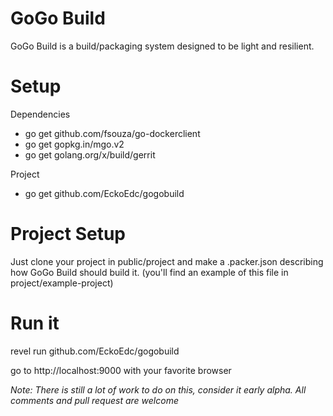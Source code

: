 # GoGo Build

GoGo Build is a build/packaging system designed to be light and resilient.

# Setup
 
 Dependencies
 * go get github.com/fsouza/go-dockerclient
 * go get gopkg.in/mgo.v2
 * go get golang.org/x/build/gerrit
 
Project
 * go get github.com/EckoEdc/gogobuild

# Project Setup
 Just clone your project in public/project and make a .packer.json describing
 how GoGo Build should build it. (you'll find an example of this file in project/example-project)

# Run it
 revel run github.com/EckoEdc/gogobuild

 go to http://localhost:9000 with your favorite browser

 *Note: There is still a lot of work to do on this, consider it early alpha.
 All comments and pull request are welcome*
